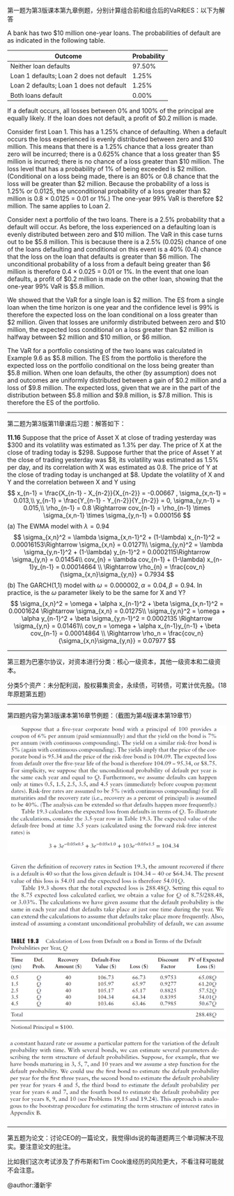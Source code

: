 第一题为第3版课本第九章例题，分别计算组合前和组合后的VaR和ES：以下为解答

A bank has two $10 million one-year loans. The probabilities of default are as indicated
in the following table.

| Outcome                                  | Probability |
| ---------------------------------------- | ----------- |
| Neither loan defaults                    | 97.50%      |
| Loan 1 defaults; Loan 2 does not default | 1.25%       |
| Loan 2 defaults; Loan 1 does not default | 1.25%       |
| Both loans default                       | 0.00%       |

If a default occurs, all losses between 0% and 100% of the principal are equally likely. If the loan does not default, a profit of \$0.2 million is made.

Consider first Loan 1. This has a 1.25% chance of defaulting. When a default occurs the loss experienced is evenly distributed between zero and \$10 million. This means that there is a 1.25% chance that a loss greater than zero will be incurred; there is a 0.625% chance that a loss greater than \$5 million is incurred; there is no chance of a loss greater than \$10 million. The loss level that has a probability of 1% of being exceeded is \$2 million. (Conditional on a loss being made, there is an 80% or 0.8 chance that the loss will be greater than \$2 million. Because the probability of a loss
is 1.25% or 0.0125, the unconditional probability of a loss greater than \$2 million
is 0.8 × 0.0125 = 0.01 or 1%.) The one-year 99% VaR is therefore \$2 million. The same applies to Loan 2. 

Consider next a portfolio of the two loans. There is a 2.5% probability that a default will occur. As before, the loss experienced on a defaulting loan is evenly distributed between zero and \$10 million. The VaR in this case turns out to be \$5.8 million. This is because there is a 2.5% (0.025) chance of one of the loans defaulting and conditional on this event is a 40% (0.4) chance that the loss on the loan that defaults is greater than \$6 million. The unconditional probability of a loss from a default being greater than \$6 million is therefore 0.4 × 0.025 = 0.01 or 1%. In the event that one loan defaults, a profit of \$0.2 million is made on the other loan, showing that the one-year 99% VaR is \$5.8 million.

We showed that the VaR for a single loan is \$2 million. The ES from a single loan when the time horizon is one year and the confidence level is 99% is therefore the expected loss on the loan conditional on a loss greater than \$2 million. Given that losses are uniformly distributed between zero and \$10 million, the expected loss conditional on a loss greater than \$2 million is halfway between \$2 million and \$10 million, or \$6 million. 

The VaR for a portfolio consisting of the two loans was calculated in Example 9.6 as \$5.8 million. The ES from the portfolio is therefore the expected loss on the portfolio conditional on the loss being greater than \$5.8 million. When one loan defaults, the other (by assumption) does not and outcomes are uniformly distributed between a gain of \$0.2 million and a loss of \$9.8 million. The expected loss, given that we are in the part of the distribution between \$5.8 million and \$9.8 million, is \$7.8 million. This is therefore the ES of the portfolio.

------------------

第二题为第3版第11章课后习题：解答如下：

**11.16** Suppose that the price of Asset X at close of trading yesterday was \$300 and its volatility was estimated as 1.3% per day. The price of X at the close of trading today is \$298. Suppose further that the price of Asset Y at the close of trading yesterday was \$8, its volatility was estimated as 1.5% per day, and its correlation with X was estimated as 0.8. The price of Y at the close of trading today is unchanged at \$8. Update the volatility of X and Y and the correlation between X and Y using
$$
x_{n-1} = \frac{X_{n-1} - X_{n-2}}{X_{n-2}} = -0.00667 , \sigma_{x,n-1} = 0.013,\\
y_{n-1} = \frac{Y_{n-1} - Y_{n-2}}{Y_{n-2}} = 0, \sigma_{y,n-1} = 0.015,\\
\rho_{n-1} = 0.8 \Rightarrow cov_{n-1} = \rho_{n-1} \times \sigma_{x,n-1} \times \sigma_{y,n-1} = 0.000156
$$
(a) The EWMA model with $\lambda= 0.94$
$$
\sigma_{x,n}^2 = \lambda \sigma_{x,n-1}^2 + (1-\lambda) x_{n-1}^2 = 0.00016153\Rightarrow \sigma_{x,n} = 0.01271\\
\sigma_{y,n}^2 = \lambda \sigma_{y,n-1}^2 + (1-\lambda) y_{n-1}^2 = 0.0002115\Rightarrow \sigma_{y,n} = 0.01454\\
cov_{n} = \lambda cov_{n-1} + (1-\lambda) x_{n-1}y_{n-1} = 0.00014664 \\
\Rightarrow \rho_{n} = \frac{cov_n}{\sigma_{x,n}\sigma_{y,n}} = 0.7934
$$
(b) The GARCH(1,1) model with $\omega= 0.000002, \alpha= 0.04, \beta= 0.94$.
In practice, is the $\omega$ parameter likely to be the same for X and Y?
$$
\sigma_{x,n}^2 = \omega + \alpha x_{n-1}^2 + \beta \sigma_{x,n-1}^2 = 0.0001624 \Rightarrow \sigma_{x,n} = 0.01275\\
\sigma_{y,n}^2 = \omega + \alpha y_{n-1}^2 + \beta \sigma_{y,n-1}^2 = 0.0002135 \Rightarrow \sigma_{y,n} = 0.01461\\
cov_n = \omega + \alpha x_{n-1}y_{n-1} + \beta cov_{n-1} = 0.00014864 \\
\Rightarrow \rho_n = \frac{cov_n}{\sigma_{x,n}\sigma_{y,n}} = 0.07977
$$

-------

第三题为巴塞尔协议，对资本进行分类：核心一级资本，其他一级资本和二级资本。

分类5个资产：未分配利润，股权募集资金，永续债，可转债，可累计优先股。(18年原题第五题)

----------

第四题内容为第3版课本第16章节例题：（截图为第4版课本第19章节）



![](typora-user-images\image-20211228170211453.png)

![image-20211228170230779](typora-user-images\image-20211228170230779.png)

![image-20211228170314895](typora-user-images\image-20211228170314895.png)

---------

第五题为论文：讨论CEO的一篇论文，我觉得lds说的每道题两三个单词解决不现实。要注意论文的批注。

比如我们这次考试涉及了乔布斯和Tim Cook谁经历的风险更大，不看注释可能就不会注意。

@author:潘新宇